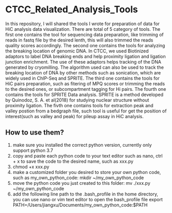 # CTCC_Related_Analysis_Tools
In this repository, I will shared the tools I wrote for preparation of data for HiC analysis data visualization.
There are total of 5 category of tools. 
The first one contains the tool for sequencing data preparation, like trimming of reads in fastq file by the desired lenth, this will also trimmed the reads quality scores
accordingly.
The second one contains the tools for analyzing the breaking location of genomic DNA. In CTCC, we used Biotinized adaptors to label DNA breaking ends and help proximity ligation and 
ligation junction enrichment. The use of these adaptors helps tracking of the DNA generated by cryomilling. The algorithm used can also be used to track the breaking location 
of DNA by other methods such as sonication, which are widely used in ChIP-Seq and SPRITE.
The third one contains the tools for HiC pairs preparation, such as fitering of MPQ scores or trimming the reads to the desired ones, or subcompartment tagging for Hi pairs. 
The fourth one contains the tools for SPRITE Data analysis. SPRITE is a method developed by Quinodoz, S. A. et al(2018) for studying nuclear structure without proximity ligation.
The fivth one contains tools for extraction peak and valley postion from a bedgraph file, such tool is useful for get the position of interest(such as valley and peak) for pileup assay in HiC analysis.

## How to use them?
1. make sure you installed the correct python version, currently only support python 3.7
2. copy and paste each python code to your text editor such as nano, ctrl + x to save the code to the desired name, such as xxx.py
3. chmod +x xxx.py
4. make a customized folder you desired to store your own python code, such as my_own_python_code:   mkdir ~/my_own_python_code
5. move the python code you just created to this folder:  mv ./xxx.py ~/my_own_python_code
6. add the following line path to the .bash_profile in the home directory, you can use nano or vim text editor to open the bash_profile file
   export PATH=/Users/jiangxu/Documents/my_own_python_code:$PATH
   
